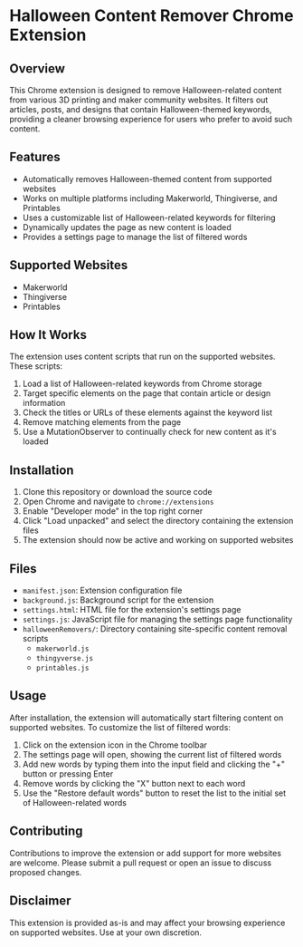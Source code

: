 # Halloween Content Remover Chrome Extension

## Overview

This Chrome extension is designed to remove Halloween-related content from various 3D printing and maker community websites. It filters out articles, posts, and designs that contain Halloween-themed keywords, providing a cleaner browsing experience for users who prefer to avoid such content.

## Features

- Automatically removes Halloween-themed content from supported websites
- Works on multiple platforms including Makerworld, Thingiverse, and Printables
- Uses a customizable list of Halloween-related keywords for filtering
- Dynamically updates the page as new content is loaded
- Provides a settings page to manage the list of filtered words

## Supported Websites

- Makerworld
- Thingiverse
- Printables

## How It Works

The extension uses content scripts that run on the supported websites. These scripts:

1. Load a list of Halloween-related keywords from Chrome storage
2. Target specific elements on the page that contain article or design information
3. Check the titles or URLs of these elements against the keyword list
4. Remove matching elements from the page
5. Use a MutationObserver to continually check for new content as it's loaded

## Installation

1. Clone this repository or download the source code
2. Open Chrome and navigate to `chrome://extensions`
3. Enable "Developer mode" in the top right corner
4. Click "Load unpacked" and select the directory containing the extension files
5. The extension should now be active and working on supported websites

## Files

- `manifest.json`: Extension configuration file
- `background.js`: Background script for the extension
- `settings.html`: HTML file for the extension's settings page
- `settings.js`: JavaScript file for managing the settings page functionality
- `halloweenRemovers/`: Directory containing site-specific content removal scripts
  - `makerworld.js`
  - `thingyverse.js`
  - `printables.js`

## Usage

After installation, the extension will automatically start filtering content on supported websites. To customize the list of filtered words:

1. Click on the extension icon in the Chrome toolbar
2. The settings page will open, showing the current list of filtered words
3. Add new words by typing them into the input field and clicking the "+" button or pressing Enter
4. Remove words by clicking the "X" button next to each word
5. Use the "Restore default words" button to reset the list to the initial set of Halloween-related words

## Contributing

Contributions to improve the extension or add support for more websites are welcome. Please submit a pull request or open an issue to discuss proposed changes.

## Disclaimer

This extension is provided as-is and may affect your browsing experience on supported websites. Use at your own discretion.